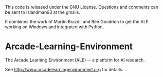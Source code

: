 This code is released under the GNU License. Questions and comments can be sent to islandman93 at the gmails.

It combines the work of Martin Brazdil and Ben Goodrich to get the ALE working on Windows and integrated with Python.

Arcade-Learning-Environment
===========================

The Arcade Learning Environment (ALE) -- a platform for AI research.

See http://www.arcadelearningenvironment.org for details.
